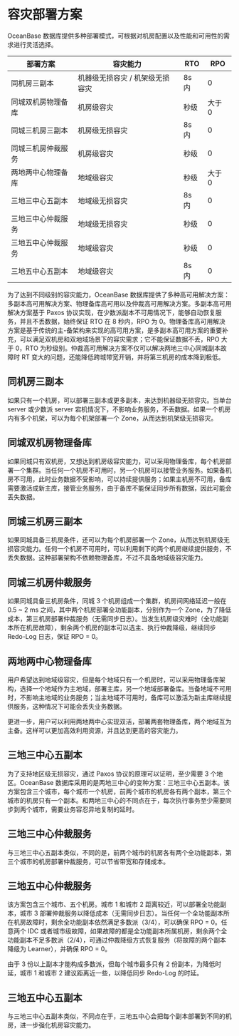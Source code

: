 # 容灾部署方案

OceanBase 数据库提供多种部署模式，可根据对机房配置以及性能和可用性的需求进行灵活选择。

|   部署方案   |       容灾能力        |  RTO  | RPO  |
|----------|-------------------|-------|------|
| 同机房三副本       | 机器级无损容灾 / 机架级无损容灾 | 8s 内 | 0    |
| 同城双机房物理备库 | 机房级容灾               | 秒级   | 大于 0 |
| 同城三机房三副本   | 机房级无损容灾           | 8s 内  | 0    |
| 同城三机房仲裁服务 | 机房级容灾               | 秒级    | 0   |
| 两地两中心物理备库 | 地域级容灾               | 秒级   | 大于 0 |
| 三地三中心五副本   | 地域级无损容灾           | 8s 内  | 0  |
| 三地三中心仲裁服务 | 地域级无损容灾            | 秒级    | 0  |
| 三地五中心仲裁服务 | 地域级容灾               | 秒级    | 0  |
| 三地五中心五副本   | 地域级容灾               | 8s 内   | 0  |

为了达到不同级别的容灾能力，OceanBase 数据库提供了多种高可用解决方案：多副本高可用解决方案、物理备库高可用以及仲裁高可用解决方案。多副本高可用解决方案基于 Paxos 协议实现，在少数派副本不可用情况下，能够自动恢复服务，并且不丢数据，始终保证 RTO 在 8 秒内，RPO 为 0。物理备库高可用解决方案是基于传统的主-备架构来实现的高可用方案，是多副本高可用方案的重要补充，可以满足双机房和双地域场景下的容灾需求；它不能保证数据不丢，RPO 大于 0，RTO 为秒级别。仲裁高可用解决方案不仅可以解决两地三中心同城副本故障时 RT 变大的问题，还能降低跨城带宽开销，并将第三机房的成本降到极低。

## 同机房三副本

如果只有一个机房，可以部署三副本或更多副本，来达到机器级无损容灾。当单台 server 或少数派 server 宕机情况下，不影响业务服务，不丢数据。如果一个机房内有多个机架，可以为每个机架部署一个 Zone，从而达到机架级无损容灾。

## 同城双机房物理备库

如果同城只有双机房，又想达到机房级容灾能力，可以采用物理备库，每个机房部署一个集群。当任何一个机房不可用时，另一个机房可以接管业务服务。如果备机房不可用，此时业务数据不受影响，可以持续提供服务；如果主机房不可用，备库需要激活成新主库，接管业务服务，由于备库不能保证同步所有数据，因此可能会丢失数据。

## 同城三机房三副本

如果同城具备三机房条件，还可以为每个机房部署一个 Zone，从而达到机房级无损容灾能力。任何一个机房不可用时，可以利用剩下的两个机房继续提供服务，不丢失数据。这种部署架构不依赖物理备库，不过不具备地域级容灾能力。

## 同城三机房仲裁服务

如果同城具备三机房条件，同城 3 个机房组成一个集群，机房间网络延迟一般在 0.5 ~ 2 ms 之间，其中两个机房部署全功能副本，分别作为一个 Zone，为了降低成本，第三机房部署仲裁服务（无需同步日志）。当发生机房级灾难时（全功能副本所在机房故障），剩余两个机房的副本可以选主、执行仲裁降级，继续同步 Redo-Log 日志，保证 RPO = 0。

## 两地两中心物理备库

用户希望达到地域级容灾，但是每个地域只有一个机房时，可以采用物理备库架构，选择一个地域作为主地域，部署主库，另一个地域部署备库。当备地域不可用时，不影响主地域的业务服务；当主地域不可用时，备库可以激活为新主库继续提供服务，这种情况下可能会丢失业务数据。

更进一步，用户可以利用两地两中心实现双活，部署两套物理备库，两个地域互为主备。这样可以更加高效利用资源，并且达到更高的容灾能力。

## 三地三中心五副本

为了支持地区级无损容灾，通过 Paxos 协议的原理可以证明，至少需要 3 个地区。OceanBase 数据库采用的是两地三中心的变种方案：三地三中心五副本。该方案包含三个城市，每个城市一个机房，前两个城市的机房各有两个副本，第三个城市的机房只有一个副本。和两地三中心的不同点在于，每次执行事务至少需要同步到两个城市，需要业务容忍异地复制的延时。

## 三地三中心仲裁服务

与三地三中心五副本类似，不同的是，前两个城市的机房各有两个全功能副本，第三个城市的机房部署仲裁服务，可以节省带宽和存储成本。

## 三地五中心仲裁服务

该方案包含三个城市、五个机房。城市 1 和城市 2 距离较近，可以部署全功能副本，城市 3 部署仲裁服务以降低成本（无需同步日志）。当任何一个全功能副本所在机房故障时，剩余全功能副本依然满足多数派（3/4），可以确保 RPO = 0。任意两个 IDC 或者城市级故障，如果故障的都是全功能副本所属机房，剩余两个全功能副本不足多数派（2/4），可通过仲裁降级方式恢复服务（将故障的两个副本降级为 Learner），并确保 RPO = 0。

由于 3 份以上副本才能构成多数派，但每个城市最多只有 2 份副本，为降低时延，城市 1 和城市 2 建议距离近一些，以降低同步 Redo-Log 的时延。

## 三地五中心五副本

与三地三中心五副本类似，不同点在于，三地五中心会把每个副本部署到不同的机房，进一步强化机房容灾能力。
